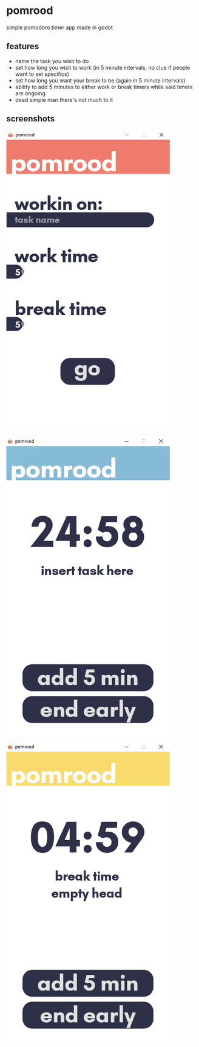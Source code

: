 # pomrood

simple pomodoro timer app made in godot

## **features**

- name the task you wish to do
- set how long you wish to work (in 5 minute intervals, no clue if people want to set specifics)
- set how long you want your break to be (again in 5 minute intervals)
- ability to add 5 minutes to either work or break timers while said timers are ongoing
- dead simple man there's not much to it

## screenshots

![input screen](https://raw.githubusercontent.com/KaizenEnguerra/pomrood/main/press%20screens/screen1.png)

![work timer screen](https://raw.githubusercontent.com/KaizenEnguerra/pomrood/main/press%20screens/screen2.png)

![break timer screen](https://raw.githubusercontent.com/KaizenEnguerra/pomrood/main/press%20screens/screen3.png)
